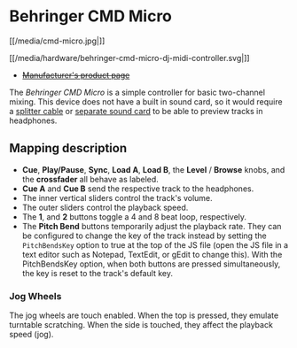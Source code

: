 # Behringer CMD Micro

[[/media/cmd-micro.jpg|]]

[[/media/hardware/behringer-cmd-micro-dj-midi-controller.svg|]]

  - ~~[Manufacturer's product
    page](https://www.music-group.com/Categories/Behringer/Computer-Audio/DJ-Controllers/CMD-MICRO/p/P0AJR/)~~

The *Behringer CMD Micro* is a simple controller for basic two-channel
mixing. This device does not have a built in sound card, so it would
require a [splitter cable](hardware%20compatibility#splitter%20cables)
or [separate sound card](hardware%20compatibility#usb%20sound%20cards)
to be able to preview tracks in headphones.

## Mapping description

  - **Cue**, **Play/Pause**, **Sync**, **Load A**, **Load B**, the
    **Level** / **Browse** knobs, and the **crossfader** all behave as
    labeled.
  - **Cue A** and **Cue B** send the respective track to the headphones.
  - The inner vertical sliders control the track's volume.
  - The outer sliders control the playback speed.
  - The **1**, and **2** buttons toggle a 4 and 8 beat loop,
    respectively.
  - The **Pitch Bend** buttons temporarily adjust the playback rate.
    They can be configured to change the key of the track instead by
    setting the `PitchBendsKey` option to true at the top of the JS file
    (open the JS file in a text editor such as Notepad, TextEdit, or
    gEdit to change this). With the PitchBendsKey option, when both
    buttons are pressed simultaneously, the key is reset to the track's
    default key.

### Jog Wheels

The jog wheels are touch enabled. When the top is pressed, they emulate
turntable scratching. When the side is touched, they affect the playback
speed (jog).

